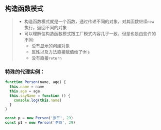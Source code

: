 ## 构造函数模式
> - 构造函数模式就是一个函数，通过传递不同的对象，对其函数继续`new`执行，返回不同的对象
> - 可以理解位构造函数模式跟工厂模式内容几乎一致。但是也是由些许的不同:
>   - 没有显示的创建对象
>   - 属性以及方法直接赋值给了this
>   - 没有直接`return`

### 特殊的代理实例：
```js
function Person(name, age) {
  this.name = name
  this.age = age
  this.sayName = function () {
    console.log(this.name)
  }
}

const p = new Person('张三', 29)
const p1 = new Person('李四', 29)
```